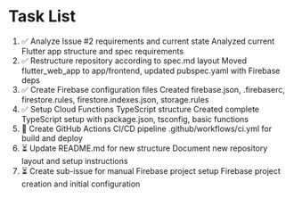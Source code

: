 # Task List

1. ✅ Analyze Issue #2 requirements and current state
Analyzed current Flutter app structure and spec requirements
2. ✅ Restructure repository according to spec.md layout
Moved flutter_web_app to app/frontend, updated pubspec.yaml with Firebase deps
3. ✅ Create Firebase configuration files
Created firebase.json, .firebaserc, firestore.rules, firestore.indexes.json, storage.rules
4. ✅ Setup Cloud Functions TypeScript structure
Created complete TypeScript setup with package.json, tsconfig, basic functions
5. 🔄 Create GitHub Actions CI/CD pipeline
.github/workflows/ci.yml for build and deploy
6. ⏳ Update README.md for new structure
Document new repository layout and setup instructions
7. ⏳ Create sub-issue for manual Firebase project setup
Firebase project creation and initial configuration


